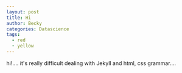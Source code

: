```yaml
---
layout: post
title: Hi
author: Becky
categories: Datascience
tags:
  - red
  - yellow
---
```



hi!....
it's really difficult dealing with Jekyll and html, css grammar....
